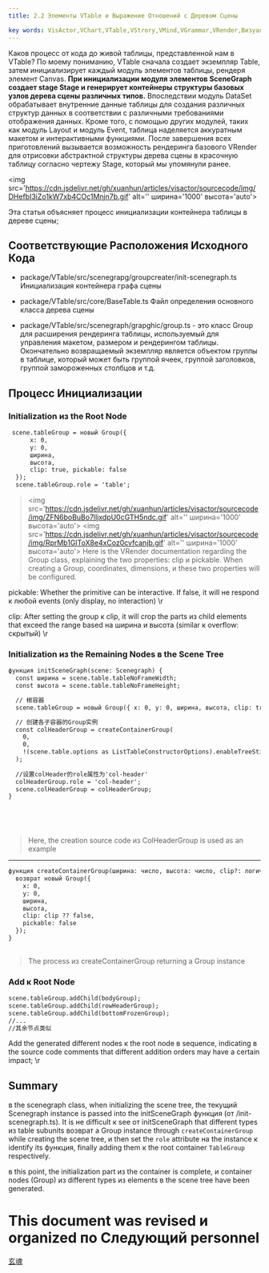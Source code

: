```yaml
---
title: 2.2 Элементы VTable и Выражение Отношений с Деревом Сцены    

key words: VisActor,VChart,VTable,VStrory,VMind,VGrammar,VRender,Визуализация,Диаграмма,Данные,Таблица,График,ГИС,LLM
---
```

Каков процесс от кода до живой таблицы, представленной нам в VTable? По моему пониманию, VTable сначала создает экземпляр Table, затем инициализирует каждый модуль элементов таблицы, рендеря элемент Canvas. **При инициализации модуля элементов SceneGraph создает stage Stage и генерирует контейнеры структуры базовых узлов дерева сцены различных типов.** Впоследствии модуль DataSet обрабатывает внутренние данные таблицы для создания различных структур данных в соответствии с различными требованиями отображения данных. Кроме того, с помощью других модулей, таких как модуль Layout и модуль Event, таблица наделяется аккуратным макетом и интерактивными функциями. После завершения всех приготовлений вызывается возможность рендеринга базового VRender для отрисовки абстрактной структуры дерева сцены в красочную таблицу согласно чертежу Stage, который мы упомянули ранее.

<img src='https://cdn.jsdelivr.net/gh/xuanhun/articles/visactor/sourcecode/img/DHefbI3iZo1kW7xb4COc1Mnjn7b.gif' alt='' ширина='1000' высота='auto'>



Эта статья объясняет процесс инициализации контейнера таблицы в дереве сцены;    

## Соответствующие Расположения Исходного Кода


*  package/VTable/src/scenegrapg/groupcreater/init-scenegraph.ts Инициализация контейнера графа сцены    

*  package/VTable/src/core/BaseTable.ts Файл определения основного класса дерева сцены    

* package/VTable/src/scenegraph/grapghic/group.ts - это класс Group для расширения рендеринга таблицы, используемый для управления макетом, размером и рендерингом таблицы. Окончательно возвращаемый экземпляр является объектом группы в таблице, который может быть группой ячеек, группой заголовков, группой замороженных столбцов и т.д. 

## Процесс Инициализации


### Initialization из the Root Node


```xml
 scene.tableGroup = новый Group({
      x: 0, 
      y: 0,
      ширина,
      высота,
      clip: true, pickable: false 
  });
  scene.tableGroup.role = 'table';    

```
> <img src='https://cdn.jsdelivr.net/gh/xuanhun/articles/visactor/sourcecode/img/ZFN6boBuBo7lljxdpU0cGTH5ndc.gif' alt='' ширина='1000' высота='auto'>
> <img src='https://cdn.jsdelivr.net/gh/xuanhun/articles/visactor/sourcecode/img/RprMb1GIToX8e4xCoz0cvfcanjb.gif' alt='' ширина='1000' высота='auto'>
> Here is the VRender documentation regarding the Group class, explaining the two properties: clip и pickable. When creating a Group, coordinates, dimensions, и these two properties will be configured.

pickable: Whether the primitive can be interactive. If false, it will не respond к любой events (only display, no interaction)    \r

clip: After setting the group к clip, it will crop the parts из child elements that exceed the range based на ширина и высота (similar к overflow: скрытый)    \r

### Initialization из the Remaining Nodes в the Scene Tree


```xml
функция initSceneGraph(scene: Scenegraph) {
  const ширина = scene.table.tableNoFrameWidth;
  const высота = scene.table.tableNoFrameHeight;

  // 根容器
  scene.tableGroup = новый Group({ x: 0, y: 0, ширина, высота, clip: true });

  // 创建各子容器的Group实例
  const colHeaderGroup = createContainerGroup(
    0,
    0,
    !(scene.table.options as ListTableConstructorOptions).enableTreeStickCell
  );
  
  //设置colHeader的role属性为'col-header'
  colHeaderGroup.role = 'col-header';
  scene.colHeaderGroup = colHeaderGroup;
}



    

```
> Here, the creation source code из ColHeaderGroup is used as an example    

---
```xml
функция createContainerGroup(ширина: число, высота: число, clip?: логический) {
  возврат новый Group({
    x: 0,
    y: 0,
    ширина,
    высота,
    clip: clip ?? false,
    pickable: false
  });
}
    

```
> The process из createContainerGroup returning a Group instance    



### Add к Root Node


```xml
scene.tableGroup.addChild(bodyGroup);
scene.tableGroup.addChild(rowHeaderGroup);
scene.tableGroup.addChild(bottomFrozenGroup);
//...
//其余节点类似    

```
Add the generated different nodes к the root node в sequence, indicating в the source code comments that different addition orders may have a certain impact;    \r

## Summary




в the scenegraph class, when initializing the scene tree, the текущий Scenegraph instance is passed into the initSceneGraph функция (от /init-scenegraph.ts). It is не difficult к see от initSceneGraph that different types из table subunits возврат a Group instance through `createContainerGroup` while creating the scene tree, и then set the `role` attribute на the instance к identify its функция, finally adding them к the root container `TableGroup` respectively.

в this point, the initialization part из the container is complete, и container nodes (Group) из different types из elements в the scene tree have been generated.







# This document was revised и organized по Следующий personnel 
 [玄魂](https://github.com/xuanhun)